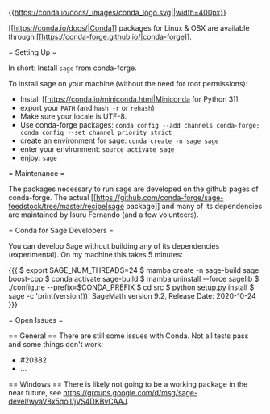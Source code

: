 {{https://conda.io/docs/_images/conda_logo.svg||width=400px}}

[[https://conda.io/docs/|Conda]] packages for Linux & OSX are available through [[https://conda-forge.github.io/|conda-forge]].

= Setting Up =

In short: Install `sage` from conda-forge.

To install sage on your machine (without the need for root permissions):

 * Install [[https://conda.io/miniconda.html|Miniconda for Python 3]]
 * export your `PATH` (and `hash -r` or `rehash`)
 * Make sure your locale is UTF-8.
 * Use conda-forge packages: `conda config --add channels conda-forge; conda config --set channel_priority strict`
 * create an environment for sage: `conda create -n sage sage`
 * enter your environment: `source activate sage`
 * enjoy: `sage`

= Maintenance =

The packages necessary to run sage are developed on the github pages of conda-forge. The actual [[https://github.com/conda-forge/sage-feedstock/tree/master/recipe|sage package]] and many of its dependencies are maintained by Isuru Fernando (and a few volunteers).

= Conda for Sage Developers =

You can develop Sage without building any of its dependencies (experimental). On my machine this takes 5 minutes:

{{{
$ export SAGE_NUM_THREADS=24
$ mamba create -n sage-build sage boost-cpp
$ conda activate sage-build
$ mamba uninstall --force sagelib
$ ./configure --prefix=$CONDA_PREFIX
$ cd src
$ python setup.py install
$ sage -c 'print(version())'
SageMath version 9.2, Release Date: 2020-10-24
}}}

= Open Issues =

== General ==
There are still some issues with Conda. Not all tests pass and some things don't work:
 * #20382
 * …

== Windows ==
There is likely not going to be a working package in the near future, see https://groups.google.com/d/msg/sage-devel/wyaV8x5qolI/jVS4DKBvCAAJ.
